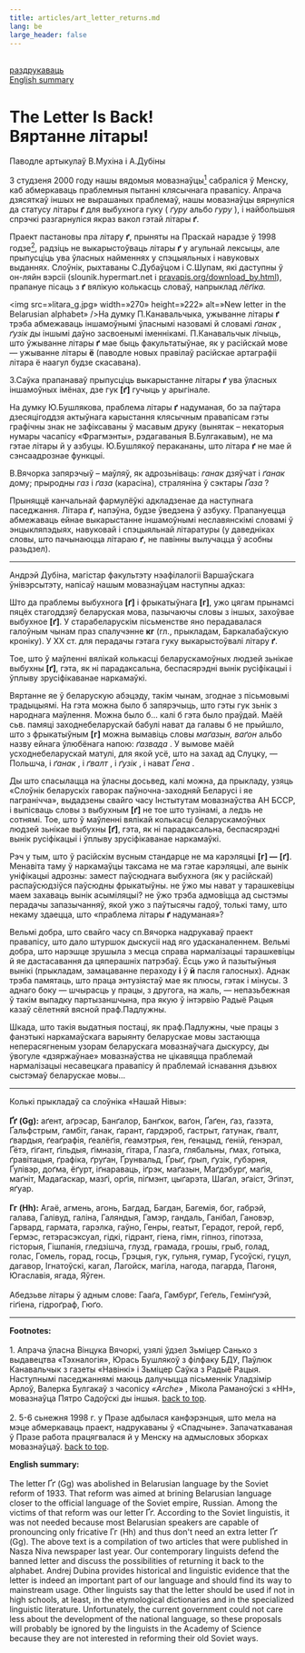 ```yaml
---
title: articles/art_letter_returns.md 
lang: be
large_header: false
---
```




<br />
<a href=»#»>раздрукаваць<br />
</a><a href=»#english»>English summary</a>

<h1 id=»the-letter-is-back-вяртанне-літары»>The Letter Is Back!<br />
Вяртанне літары!</h1>

Паводле артыкулаў В.Мухіна і А.Дубіны


<span id=»footnote1»></span>3 студзеня 2000 году нашы вядомыя мовазнаўцы<a href=»#foot1»><sup>1</sup></a> сабраліся ў Менску, каб абмеркаваць праблемныя пытанні клясычнага правапісу. Апрача дзясяткаў іншых не вырашаных праблемаў, нашы мовазнаўцы вярнуліся да статусу літары <strong>ґ</strong> для выбухнога гуку ( *ґуру*  альбо  *гуру* ), і найбольшыя спрэчкі разгарнуліся якраз вакол гэтай літары <strong>ґ</strong>.


<span id=»footnote2»></span>Праект пастановы пра літару <strong>ґ</strong>, прыняты на Праскай нарадзе ў 1998 годзе<a href=»#foot2»><sup>2</sup></a>, радзіць не выкарыстоўваць літары <strong>ґ</strong> у агульнай лексыцы, але прыпусціць ува ўласных найменнях у спэцыяльных і навуковых выданнях. Слоўнік, рыхтаваны С.Дубаўцом і С.Шупам, які даступны ў он-ляйн вэрсіі (slounik.hypermart.net і <a href=»download_by.html»>pravapis.org/download_by.html</a>), прапануе пісаць з <strong>ґ</strong> вялікую колькасць словаў, напрыклад  *лёґіка.* 


<img src=»litara_g.jpg» width=»270» height=»222» alt=»New letter in the Belarusian alphabet» />На думку П.Канавальчыка, ужыванне літары <strong>ґ</strong> трэба абмежаваць іншамоўнымі ўласнымі назовамі й словамі  *ґанак* ,  *ґузік*  ды іншымі даўно засвоенымі іменнікамі. П.Канавальчык лічыць, што ўжыванне літары <strong>ґ</strong> мае быць факультатыўнае, як у расійскай мове — ужыванне літары <strong>ё</strong> (паводле новых правілаў расійскае артаграфіі літара ё наагул будзе скасавана).


З.Саўка прапанаваў прыпусціць выкарыстанне літары <strong>ґ</strong> ува ўласных іншамоўных імёнах, дзе гук <strong>[ґ]</strong> гучыць у арыгінале.


На думку Ю.Бушлякова, праблема літары <strong>ґ</strong> надуманая, бо за паўтара дзесяцігоддзя актыўнага карыстання клясычным правапісам гэты графічны знак не зафіксаваны ў масавым друку (вынятак – некаторыя нумары часапісу «Фрагмэнты», рэдагаваныя В.Булгакавым), не ма гэтае літары й у азбуцы. Ю.Бушлякоў перакананы, што літара <strong>ґ</strong> не  мае й сэнсаадрознае функцыі.


В.Вячорка запярэчыў – маўляў, як адрозьніваць:  *ганак*  дзяўчат і  *ґанак*  дому; прыродны  *газ*  і  *ґаза*  (карасіна), страляніна ў сэктары  *Ґаза* ?


Прыняццё канчальнай фармулёўкі адкладзенае да наступнага паседжання. Літара <strong>ґ</strong>, напэўна, будзе ўведзена ў азбуку. Прапануецца абмежаваць ейнае выкарыстанне іншамоўнымі неславянскімі словамі ў энцыкляпэдыях, навуковай і спэцыяльнай літаратуры (у даведніках словы, што пачынаюцца літараю <strong>ґ</strong>, не павінны вылучацца ў асобны разьдзел).

<hr />

Андрэй Дубіна, магістар факультэту нэафілалогіі Варшаўскага ўнівэрсытэту, напісаў нашым мовазнаўцам наступны адказ:


Што да праблемы выбухнога <strong>[ґ]</strong> і фрыкатыўнага <strong>[г]</strong>, ужо цягам прынамсі пяцёх стагоддзяў беларуская мова, пазычаючы словы з іншых, захоўвае выбухное <strong>[ґ]</strong>. У старабеларускім пісьменстве яно перадавалася галоўным чынам праз спалучэнне <strong>кг</strong> (гл., прыкладам, Баркалабаўскую кроніку). У ХХ ст. для перадачы гэтага гуку выкарыстоўвалі літару <strong>ґ</strong>.


Тое, што ў маўленні вялікай колькасці беларускамоўных людзей зьнікае выбухны <strong>[ґ]</strong>, гэта, як ні парадаксальна, беспасярэдні вынік русіфікацыі і ўплыву зрусіфікаванае наркамаўкі.


Вяртанне яе ў беларускую абэцэду, такім чынам, згоднае з пісьмовымі традыцыямі. На гэта можна было б запярэчыць, што гэты гук зьнік з народнага маўлення. Можна было б... калі б гэта было праўдай. Маёй сьв. памяці заходнебеларускай бабулі нават да галавы б не прыйшло, што з фрыкатыўным <strong>[г]</strong> можна вымавіць словы  *маґазын, ваґон*  альбо назву ейнага ўлюбёнага напою:  *ґазвада* . У вымове маёй усходнебеларускай матулі, для якой усё, што на захад ад Слуцку, — Польшча, і  *ґанак* , і  *ґвалт* , і  *ґузік* , і нават  *Ґена* .


Ды што спасылацца на ўласны досьвед, калі можна, да прыкладу, узяць «Слоўнік беларускіх гаворак паўночна-заходняй Беларусі і яе пагранічча», выдадзены свайго часу Інстытутам мовазнаўства АН БССР, і выпісваць словы з выбухным <strong>[ґ]</strong> не  тое што тузінамі, а ледзь не  сотнямі. Тое, што ў маўленні вялікай колькасці беларускамоўных людзей зьнікае выбухны <strong>[ґ]</strong>, гэта, як ні парадаксальна, беспасярэдні вынік русіфікацыі і ўплыву зрусіфікаванае наркамаўкі.


Рэч у тым, што ў расійскім вусным стандарце не ма карэляцыі <strong>[г] —</strong> <strong>[ґ]</strong>. Менавіта таму ў наркамаўцы таксама не ма гэтае карэляцыі, але вынік уніфікацыі адрозны: замест паўсюднага выбухнога (як у расійскай) распаўсюдзіўся паўсюдны фрыкатыўны. не ўжо мы нават у тарашкевіцы маем захаваць вынік асыміляцыі? не ўжо трэба адмовіцца ад сыстэмы перадачы запазычанняў, якой ужо з паўтысячы гадоў, толькі таму, што некаму здаецца, што «праблема літары <strong>ґ</strong> надуманая»?


Вельмі добра, што свайго часу сп.Вячорка надрукаваў праект правапісу, што дало штуршок дыскусіі над яго удасканаленнем. Вельмі добра, што нарэшце зрушыла з месца справа нармалізацыі тарашкевіцы й яе дастасавання да цяперашніх патрэбаў. Ёсць ужо й пазытыўныя вынікі (прыкладам, замацаванне пераходу <strong>і</strong> ў <strong>й</strong> пасля галосных). Аднак трэба памятаць, што праца энтузіястаў мае як плюсы, гэтак і мінусы. З аднаго боку — шчырасць у працы, з другога, на жаль, — непазьбежная ў такім выпадку партызаншчына, пра якую ў інтэрвію Радыё Рацыя казаў сёлетняй вясной праф.Падлужны.


Шкада, што такія выдатныя постаці, як праф.Падлужны, чые працы з фанэтыкі наркамаўскага варыянту беларускае мовы застаюцца неперасягненым узорам беларускага мовазнаўчага дыскурсу, ды ўвогуле «дзяржаўнае» мовазнаўства не цікавяцца праблемай нармалізацыі несавецкага правапісу й праблемай існавання дзьвюх сыстэмаў беларускае мовы...

<hr />

Колькі прыкладаў са слоўніка «Нашай Нівы»:<br />
<br />
<strong>Ґґ (Gg):</strong> аґент, аґрэсар, Банґалор, Банґкок, ваґон, Ґаґен, ґаз, ґазэта, Ґальфстрым, ґамбіт, ґанак, ґарант, ґардэроб, ґастрыт, ґатунак, ґвалт, ґвардыя, ґеаґрафія, ґеалёґія, ґеамэтрыя, ґен, ґенацыд, ґеній, ґенэрал, Ґётэ, ґіґант, ґільдыя, ґімназія, ґітара, Ґлазґа, ґлябальны, ґмах, ґотыка, ґравітацыя, ґрафіка, ґруґан, Ґрунвальд, Ґрыґ, ґрып, ґузік, ґубэрня, Ґулівэр, доґма, ёґурт, іґнараваць, іґрэк, маґазын, Маґдэбурґ, маґія, маґніт, Мадаґаскар, мазґі, орґія, піґмэнт, цыґарэта, Шаґал, эґаіст, Эґіпэт, яґуар.<br />
<br />
<strong>Гг (Hh):</strong> Агаё, агмень, агонь, Багдад, Багдан, Багемія, бог, габрэй, галава, Галівуд, галіна, Галяндыя, Гамэр, гандаль, Ганібал, Гановэр, Гарвард, гармата, гарэлка, гаўно, Генры, геатыт, Герадот, герой, герб, Гермэс, гетэрасэксуал, гідкі, гідрант, гіена, гімн, гіпноз, гіпотэза, гісторыя, Гішпанія, гледзішча, глузд, грамада, грошы, грыб, голад, голас, Гомель, горад, госць, Грэцыя, гук, гульня, гумар, Гусоўскі, гуцул, дагавор, Ігнатоўскі, кагал, Лагойск, магіла, нагода, пагарда, Пагоня, Югаславія, ягада, Яўген.<br />
<br />
Абедзьве літары ў адным слове: Гааґа, Гамбурґ, Геґель, Гемінґуэй, гіґіена, гідроґраф, Гюґо.

<hr />

<strong>Footnotes:</strong><br />
<br />
<span id=»foot1»></span>1. Апрача ўласна Вінцука Вячоркі, узялі ўдзел Зьміцер Санько з выдавецтва «Тэхналогія», Юрась Бушлякоў з філфаку БДУ, Паўлюк Канавальчык з газеты «Навінкі» і Зьміцер Саўка з Радыё Рацыя. Наступнымі паседжаннямі маюць далучыцца пісьменнік Уладзімір Арлоў, Валерка Булгакаў з часопісу  *«Arche»* , Мікола Раманоўскі з «НН», мовазнаўца Пятро Садоўскі ды іншыя. <span class=»small»><a href=»#footnote1»>back to top</a>.</span><br />
<br />
<span id=»foot2»></span>2. 5-6 сьнежня 1998 г. у Празе адбылася канфэрэнцыя, што мела на мэце абмеркаваць праект, надрукаваны ў «Спадчыне». Запачаткаваная ў Празе работа працягвалася й у Менску на адмысловых зборках мовазнаўцаў. <span class=»small»><a href=»#footnote2»>back to top</a>.</span>


<span id=»english»></span> <strong>English summary:</strong><br />
<br />
The letter Ґґ (Gg) was abolished in Belarusian language by the Soviet reform of 1933. That reform was aimed at brining Belarusian language closer to the official language of the Soviet empire, Russian. Among the victims of that reform was our letter Ґґ. According to the Soviet linguistis, it was not needed because most Belarusian speakers are capable of pronouncing only fricative Гг (Hh) and thus don't need an extra letter Ґґ (Gg). The above text is a compilation of two articles that were published in Nasza Niva newspaper last year. Our contemporary linguists defend the banned letter and discuss the possibilities of returning it back to the alphabet. Andrej Dubina provides historical and linguistic evidence that the letter is indeed an important part of our language and should find its way to mainstream usage. Other linguists say that the letter should be used if not in high schools, at least, in the etymological dictionaries and in the specialized linguistic literature. Unfortunately, the current government could not care less about the development of the national language, so these proposals will probably be ignored by the linguists in the Academy of Science because they are not interested in reforming their old Soviet ways.
